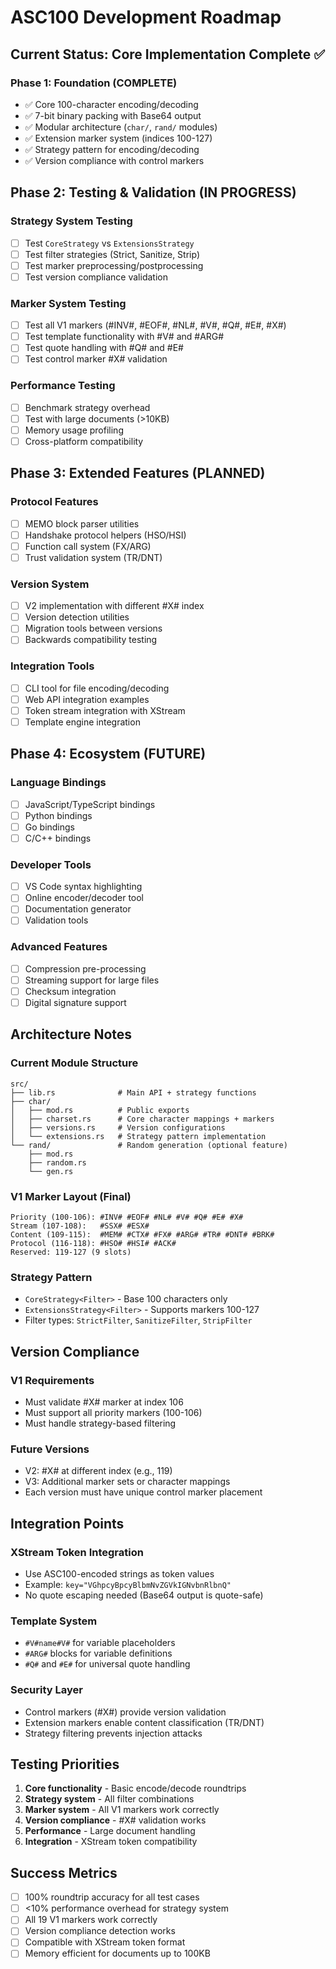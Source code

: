 # ASC100 Development Roadmap

## Current Status: Core Implementation Complete ✅

### Phase 1: Foundation (COMPLETE)
- ✅ Core 100-character encoding/decoding
- ✅ 7-bit binary packing with Base64 output  
- ✅ Modular architecture (`char/`, `rand/` modules)
- ✅ Extension marker system (indices 100-127)
- ✅ Strategy pattern for encoding/decoding
- ✅ Version compliance with control markers

## Phase 2: Testing & Validation (IN PROGRESS)

### Strategy System Testing
- [ ] Test `CoreStrategy` vs `ExtensionsStrategy`
- [ ] Test filter strategies (Strict, Sanitize, Strip)
- [ ] Test marker preprocessing/postprocessing
- [ ] Test version compliance validation

### Marker System Testing  
- [ ] Test all V1 markers (#INV#, #EOF#, #NL#, #V#, #Q#, #E#, #X#)
- [ ] Test template functionality with #V# and #ARG#
- [ ] Test quote handling with #Q# and #E#
- [ ] Test control marker #X# validation

### Performance Testing
- [ ] Benchmark strategy overhead
- [ ] Test with large documents (>10KB)
- [ ] Memory usage profiling
- [ ] Cross-platform compatibility

## Phase 3: Extended Features (PLANNED)

### Protocol Features
- [ ] MEMO block parser utilities
- [ ] Handshake protocol helpers (HSO/HSI)
- [ ] Function call system (FX/ARG)
- [ ] Trust validation system (TR/DNT)

### Version System
- [ ] V2 implementation with different #X# index
- [ ] Version detection utilities
- [ ] Migration tools between versions
- [ ] Backwards compatibility testing

### Integration Tools
- [ ] CLI tool for file encoding/decoding
- [ ] Web API integration examples
- [ ] Token stream integration with XStream
- [ ] Template engine integration

## Phase 4: Ecosystem (FUTURE)

### Language Bindings
- [ ] JavaScript/TypeScript bindings
- [ ] Python bindings
- [ ] Go bindings
- [ ] C/C++ bindings

### Developer Tools
- [ ] VS Code syntax highlighting
- [ ] Online encoder/decoder tool
- [ ] Documentation generator
- [ ] Validation tools

### Advanced Features
- [ ] Compression pre-processing
- [ ] Streaming support for large files
- [ ] Checksum integration
- [ ] Digital signature support

## Architecture Notes

### Current Module Structure
```
src/
├── lib.rs              # Main API + strategy functions
├── char/
│   ├── mod.rs          # Public exports
│   ├── charset.rs      # Core character mappings + markers
│   ├── versions.rs     # Version configurations
│   └── extensions.rs   # Strategy pattern implementation
└── rand/               # Random generation (optional feature)
    ├── mod.rs
    ├── random.rs
    └── gen.rs
```

### V1 Marker Layout (Final)
```
Priority (100-106): #INV# #EOF# #NL# #V# #Q# #E# #X#
Stream (107-108):   #SSX# #ESX#
Content (109-115):  #MEM# #CTX# #FX# #ARG# #TR# #DNT# #BRK#
Protocol (116-118): #HSO# #HSI# #ACK#
Reserved: 119-127 (9 slots)
```

### Strategy Pattern
- `CoreStrategy<Filter>` - Base 100 characters only
- `ExtensionsStrategy<Filter>` - Supports markers 100-127
- Filter types: `StrictFilter`, `SanitizeFilter`, `StripFilter`

## Version Compliance

### V1 Requirements
- Must validate #X# marker at index 106
- Must support all priority markers (100-106)
- Must handle strategy-based filtering

### Future Versions
- V2: #X# at different index (e.g., 119)
- V3: Additional marker sets or character mappings
- Each version must have unique control marker placement

## Integration Points

### XStream Token Integration
- Use ASC100-encoded strings as token values
- Example: `key="VGhpcyBpcyBlbmNvZGVkIGNvbnRlbnQ"`
- No quote escaping needed (Base64 output is quote-safe)

### Template System
- `#V#name#V#` for variable placeholders
- `#ARG#` blocks for variable definitions
- `#Q#` and `#E#` for universal quote handling

### Security Layer
- Control markers (#X#) provide version validation
- Extension markers enable content classification (TR/DNT)
- Strategy filtering prevents injection attacks

## Testing Priorities

1. **Core functionality** - Basic encode/decode roundtrips
2. **Strategy system** - All filter combinations
3. **Marker system** - All V1 markers work correctly
4. **Version compliance** - #X# validation works
5. **Performance** - Large document handling
6. **Integration** - XStream token compatibility

## Success Metrics

- [ ] 100% roundtrip accuracy for all test cases
- [ ] <10% performance overhead for strategy system
- [ ] All 19 V1 markers work correctly
- [ ] Version compliance detection works
- [ ] Compatible with XStream token format
- [ ] Memory efficient for documents up to 100KB